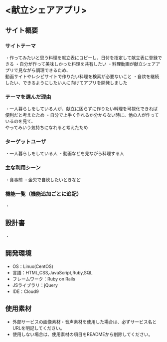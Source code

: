 # <献立シェアアプリ>

<!--画像①-->

## サイト概要
### サイトテーマ
・作ってみたいと思う料理を献立表にコピーし、日付を指定して献立表に登録できる
・自分が作って美味しかった料理を共有したい
・料理動画が献立シェアアプリで見ながら調理できるため、<br>
  動画サイトやレシピサイトで作りたい料理を検索が必要ないこと
・自炊を継続したい、できるようにしたい人に向けてアプリを開発しました

### テーマを選んだ理由
・一人暮らしをしている人が、献立に困らずに作りたい料理を可視化できれば<br>
  便利だと考えたため
・自分で上手く作れるか分からない時に、他の人が作っているのを見て、<br>
  やってみいう気持ちになれると考えたため
  
### ターゲットユーザ
・一人暮らしをしている人
・動画などを見ながら料理する人

### 主な利用シーン
・食事前
・金欠で自炊したいときなど

### 機能一覧（機能追加ごとに追記）
・

<!--画像②-->

## 設計書
・

## 開発環境
- OS：Linux(CentOS)
- 言語：HTML,CSS,JavaScript,Ruby,SQL
- フレームワーク：Ruby on Rails
- JSライブラリ：jQuery
- IDE：Cloud9

## 使用素材
- 外部サービスの画像素材・音声素材を使用した場合は、必ずサービス名とURLを明記してください。
- 使用しない場合は、使用素材の項目をREADMEから削除してください。